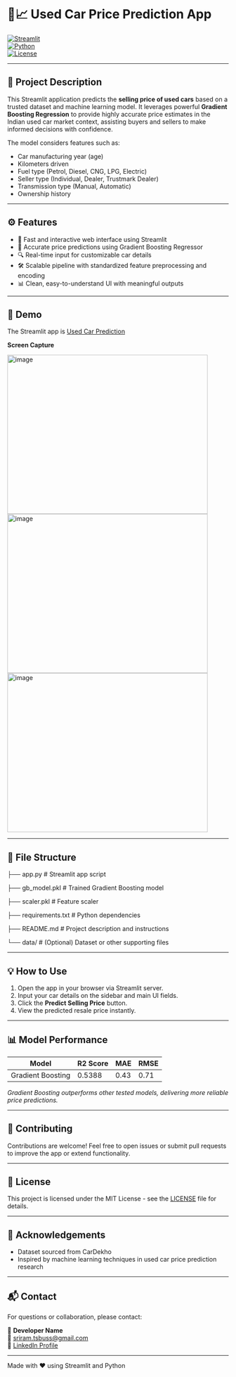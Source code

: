 # 🚙📈 Used Car Price Prediction App

[![Streamlit](https://img.shields.io/badge/streamlit-powered-green)](https://streamlit.io/)  
[![Python](https://img.shields.io/badge/python-3.8%2B-blue)](https://www.python.org/)  
[![License](https://img.shields.io/badge/license-MIT-lightgrey)](LICENSE)

---

## 📖 Project Description

This Streamlit application predicts the **selling price of used cars** based on a trusted dataset and machine learning model. It leverages powerful **Gradient Boosting Regression** to provide highly accurate price estimates in the Indian used car market context, assisting buyers and sellers to make informed decisions with confidence.

The model considers features such as:

- Car manufacturing year (age)  
- Kilometers driven  
- Fuel type (Petrol, Diesel, CNG, LPG, Electric)  
- Seller type (Individual, Dealer, Trustmark Dealer)  
- Transmission type (Manual, Automatic)  
- Ownership history  

---

## ⚙️ Features

- 🚀 Fast and interactive web interface using Streamlit  
- 🎯 Accurate price predictions using Gradient Boosting Regressor  
- 🔍 Real-time input for customizable car details  
- 🛠️ Scalable pipeline with standardized feature preprocessing and encoding  
- 📊 Clean, easy-to-understand UI with meaningful outputs  

---
## 🚀 Demo

The Streamlit app is [Used Car Prediction](https://ml-used-car-price-prediction.streamlit.app/)

**Screen Capture**

<img width="456" height="362" alt="image" src="https://github.com/user-attachments/assets/08191dd6-a0ce-4ce6-b5b8-7605fb04a922" />
<img width="456" height="362" alt="image" src="https://github.com/user-attachments/assets/0940f546-a157-4738-bdbb-cfe50f221d1c" />
<img width="456" height="362" alt="image" src="https://github.com/user-attachments/assets/49b4983f-85be-4992-bef5-468dc01b24be" />


---

## 📁 File Structure


├── app.py # Streamlit app script

├── gb_model.pkl # Trained Gradient Boosting model

├── scaler.pkl # Feature scaler

├── requirements.txt # Python dependencies

├── README.md # Project description and instructions

└── data/ # (Optional) Dataset or other supporting files


---

## 💡 How to Use

1. Open the app in your browser via Streamlit server.  
2. Input your car details on the sidebar and main UI fields.  
3. Click the **Predict Selling Price** button.  
4. View the predicted resale price instantly.

---

## 📊 Model Performance

| Model               | R2 Score | MAE  | RMSE  |
|---------------------|----------|------|-------|
| Gradient Boosting    | 0.5388   | 0.43 | 0.71  |

*Gradient Boosting outperforms other tested models, delivering more reliable price predictions.*

---

## 🤝 Contributing

Contributions are welcome! Feel free to open issues or submit pull requests to improve the app or extend functionality.

---

## 📜 License

This project is licensed under the MIT License - see the [LICENSE](LICENSE) file for details.

---

## 🙏 Acknowledgements

- Dataset sourced from CarDekho  
- Inspired by machine learning techniques in used car price prediction research

---

## 📬 Contact

For questions or collaboration, please contact:

👤 **Developer Name**  
📧 sriram.tsbuss@gmail.com  
🔗 [LinkedIn Profile](https://www.linkedin.com/in/sriram-ts-73030614/)  

---

Made with ❤️ using Streamlit and Python  


